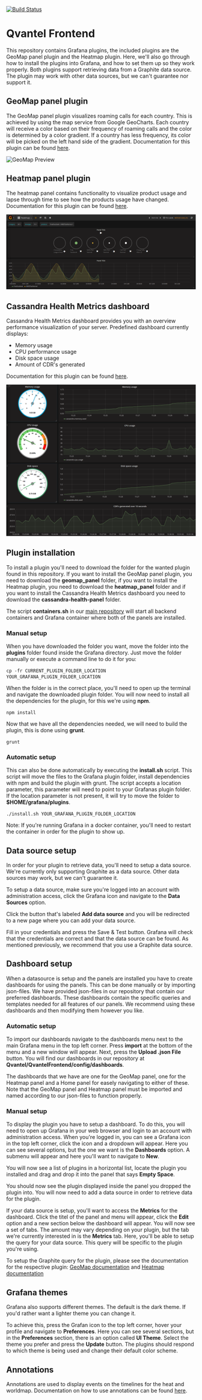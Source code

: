 [![Build Status](https://travis-ci.com/flygare/QvantelFrontend.svg?token=LSeHcrYCJtK5fMzkMp9s&branch=master)](https://travis-ci.com/flygare/QvantelFrontend)

# Qvantel Frontend
This repository contains Grafana plugins, the included plugins are the GeoMap panel plugin and the Heatmap plugin. Here, we'll also go through how to install the plugins into Grafana, and how to set them up so they work properly. Both plugins support retrieving data from a Graphite data source. The plugin may work with other data sources, but we can't guarantee nor support it.

## GeoMap panel plugin
The GeoMap panel plugin visualizes roaming calls for each country. This is achieved by using the map service from Google GeoCharts. Each country will receive a color based on their frequency of roaming calls and the color is determined by a color gradient. If a country has less frequency, its color will be picked on the left hand side of the gradient. Documentation for this plugin can be found [here](geomap_panel#geomap-panel-plugin-for-grafana).

![GeoMap Preview](geomap_panel/images/GeoMap_Preview_Dark.gif)

## Heatmap panel plugin
The heatmap panel contains functionality to visualize product usage and lapse through time to see how the products usage have changed. Documentation for this plugin can be found [here](heatmap_panel).

![Heatmap Preview](heatmap_panel/images/heatmap-dashboard-dark.png)


## Cassandra Health Metrics dashboard
Cassandra Health Metrics dashboard provides you with an overview performance visualization of your server.
Predefined dashboard currently displays:
- Memory usage
- CPU performance usage
- Disk space usage
- Amount of CDR's generated

Documentation for this plugin can be found [here](cassandra-health-panel).

![image of import](cassandra-health-panel/src/img/dashboard.png)


## Plugin installation
To install a plugin you'll need to download the folder for the wanted plugin found in this repository. If you want to install the GeoMap panel plugin, you need to download the **geomap_panel** folder, if you want to install the Heatmap plugin, you need to download the **heatmap_panel** folder and if you want to install the Cassandra Health Metrics dashboard you need to download the **cassandra-health-panel** folder.

The script **containers.sh** in our [main repository](..) will start all backend containers and Grafana container where both of the panels are installed.

### Manual setup
When you have downloaded the folder you want, move the folder into the **plugins** folder found inside the Grafana directory. Just move the folder manually or execute a command line to do it for you:
```
cp -fr CURRENT_PLUGIN_FOLDER_LOCATION YOUR_GRAFANA_PLUGIN_FOLDER_LOCATION
```
When the folder is in the correct place, you'll need to open up the terminal and navigate the downloaded plugin folder. You will now need to install all the dependencies for the plugin, for this we're using **npm**.
```
npm install
```
Now that we have all the dependencies needed, we will need to build the plugin, this is done using **grunt**.
```
grunt
```

### Automatic setup
This can also be done automatically by executing the **install.sh** script. This script will move the files to the Grafana plugin folder, install dependencies with npm and build the plugin with grunt. The script accepts a location parameter, this parameter will need to point to your Grafanas plugin folder. If the location parameter is not present, it will try to move the folder to **$HOME/grafana/plugins**.
```
./install.sh YOUR_GRAFANA_PLUGIN_FOLDER_LOCATION
```

Note: If you're running Grafana in a docker container, you'll need to restart the container in order for the plugin to show up.

## Data source setup
In order for your plugin to retrieve data, you'll need to setup a data source. We're currently only supporting Graphite as a data source. Other data sources may work, but we can't guarantee it.

To setup a data source, make sure you're logged into an account with administration access, click the Grafana icon and navigate to the **Data Sources** option.

Click the button that's labeled **Add data source** and you will be redirected to a new page where you can add your data source.

Fill in your credentials and press the Save & Test button. Grafana will check that the credentials are correct and that the data source can be found. As mentioned previously, we recommend that you use a Graphite data source.

## Dashboard setup
When a datasource is setup and the panels are installed you have to create dashboards for using the panels. This can be done manually or by importing json-files. We have provided json-files in our repository that contain our preferred dashboards. These dashboards contain the specific queries and templates needed for all features of our panels. We recommend using these dashboards and then modifying them however you like.

### Automatic setup
To import our dashboards navigate to the dashboards menu next to the main Grafana menu in the top left corner. Press **import** at the bottom of the menu and a new window will appear. Next, press the **Upload .json File** button. You will find our dashboards in our repository at **Qvantel/QvantelFrontend/config/dashboards**.

The dashboards that we have are one for the GeoMap panel, one for the Heatmap panel and a Home panel for easely navigating to either of these. Note that the GeoMap panel and Heatmap panel must be imported and named according to our json-files to function properly.

### Manual setup
To display the plugin you have to setup a dashboard. To do this, you will need to open up Grafana in your web browser and login to an account with administration access. When you're logged in, you can see a Grafana icon in the top left corner, click the icon and a dropdown will appear. Here you can see several options, but the one we want is the **Dashboards** option. A submenu will appear and here you'll want to navigate to **New**.

You will now see a list of plugins in a horizontal list, locate the plugin you installed and drag and drop it into the panel that says **Empty Space**.

You should now see the plugin displayed inside the panel you dropped the plugin into. You will now need to add a data source in order to retrieve data for the plugin.

If your data source is setup, you'll want to access the **Metrics** for the dashboard. Click the titel of the panel and menu will appear, click the **Edit** option and a new section below the dashboard will appear. You will now see a set of tabs. The amount may vary depending on your plugin, but the tab we're currently interested in is the **Metrics** tab. Here, you'll be able to setup the query for your data source. This query will be specific to the plugin you're using.

To setup the Graphite query for the plugin, please see the documentation for the respective plugin: [GeoMap documentation](geomap_panel#metrics) and [Heatmap documentation](heatmap_panel#metrics)

## Grafana themes
Grafana also supports different themes. The default is the dark theme. If you'd rather want a lighter theme you can change it.

To achieve this, press the Grafan icon to the top left corner, hover your profile and navigate to **Preferences**. Here you can see several sections, but in the **Preferences** section, there is an option called **UI Theme**. Select the theme you prefer and press the **Update** button. The plugins should respond to which theme is being used and change their default color scheme.

## Annotations
Annotations are used to display events on the timelines for the heat and worldmap.
Documentation on how to use annotations can be found [here](annotations.md).
